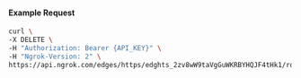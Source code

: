 <!-- Code generated for API Clients. DO NOT EDIT. -->

#### Example Request

```bash
curl \
-X DELETE \
-H "Authorization: Bearer {API_KEY}" \
-H "Ngrok-Version: 2" \
https://api.ngrok.com/edges/https/edghts_2zv8wW9taVgGuWKRBYHQJF4tHk1/routes/edghtsrt_2zv8wXAoozYLm60ZEsdrU0DpqYM/oidc
```
